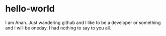 # hello-world

I am Anan.
Just wandering github and I like to be a developer or something and I will be oneday.
I had nothing to say to you all.
